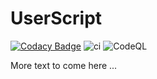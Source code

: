 # UserScript

[![Codacy Badge](https://app.codacy.com/project/badge/Grade/f06201cd21fc4f7ab76c893ac5a22099)](https://www.codacy.com/gh/Wayfapper/UserScript/dashboard?utm_source=github.com&amp;utm_medium=referral&amp;utm_content=Wayfapper/UserScript&amp;utm_campaign=Badge_Grade) ![ci](https://github.com/Wayfapper/UserScript/workflows/ci/badge.svg) ![CodeQL](https://github.com/Wayfapper/UserScript/workflows/CodeQL/badge.svg)

More text to come here ...
